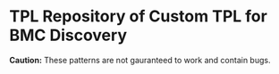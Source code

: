 # TPL Repository of Custom TPL for BMC Discovery

**Caution:** These patterns are not gauranteed to work and contain bugs.